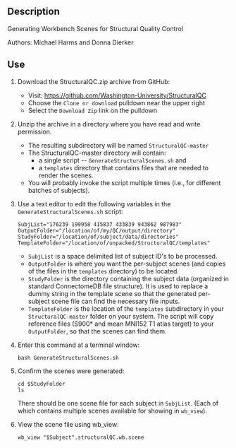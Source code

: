 ## Description

Generating Workbench Scenes for Structural Quality Control

Authors: Michael Harms and Donna Dierker

## Use

1. Download the StructuralQC.zip archive from GitHub:

    * Visit: https://github.com/Washington-University/StructuralQC
    * Choose the `Clone or download` pulldown near the upper right
    * Select the `Download Zip` link on the pulldown

2. Unzip the archive in a directory where you have read and write permission.

    * The resulting subdirectory will be named `StructuralQC-master`
	* The StructuralQC-master directory will contain:
        * a single script -- `GenerateStructuralScenes.sh` and
        * a `templates` directory that contains files that are needed to render the scenes.
    * You will probably invoke the script multiple times (i.e., for different batches of subjects).

3. Use a text editor to edit the following variables in the `GenerateStructuralScenes.sh` script:

    ~~~~
    SubjList="176239 199958 415837 433839 943862 987983"
	OutputFolder="/location/of/my/QC/output/directory"
    StudyFolder="/location/of/subject/data/directories"
    TemplateFolder="/location/of/unpacked/StructuralQC/templates"
    ~~~~

    * `SubjList` is a space delimited list of subject ID's to be processed.
    * `OutputFolder` is where you want the per-subject scenes (and copies 
      of the files in the `templates` directory) to be located.
    * `StudyFolder` is the directory containing the subject data (organized in
      standard ConnectomeDB file structure).  It is used to replace a dummy
      string in the template scene so that the generated per-subject scene
      file can find the necessary file inputs.
    * `TemplateFolder` is the location of the `templates` subdirectory in your 
      `StructuralQC-master` folder on your system. The script will copy reference 
      files (S900* and mean MNI152 T1 atlas target) to your `OutputFolder`, so that 
      the scenes can find them.

4. Enter this command at a terminal window:

    ~~~~
    bash GenerateStructuralScenes.sh
    ~~~~

5. Confirm the scenes were generated:

    ~~~~
	cd $StudyFolder	
	ls
    ~~~~

    There should be one scene file for each subject in `SubjList`.
    (Each of which contains multiple scenes available for showing in `wb_view`).

6. View the scene file using wb_view:

    ~~~~
	wb_view "$Subject".structuralQC.wb.scene
	~~~~
